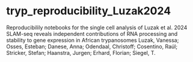 # tryp_reproducibility_Luzak2024

Reproducibilily notebooks for the single cell analysis of Luzak et al. 2024
SLAM-seq reveals independent contributions of RNA processing and stability to gene expression in African trypanosomes
Luzak, Vanessa; Osses, Esteban; Danese, Anna; Odendaal, Christoff; Cosentino, Raúl; Stricker, Stefan; Haanstra, Jurgen; Erhard, Florian; Siegel, T.
 
